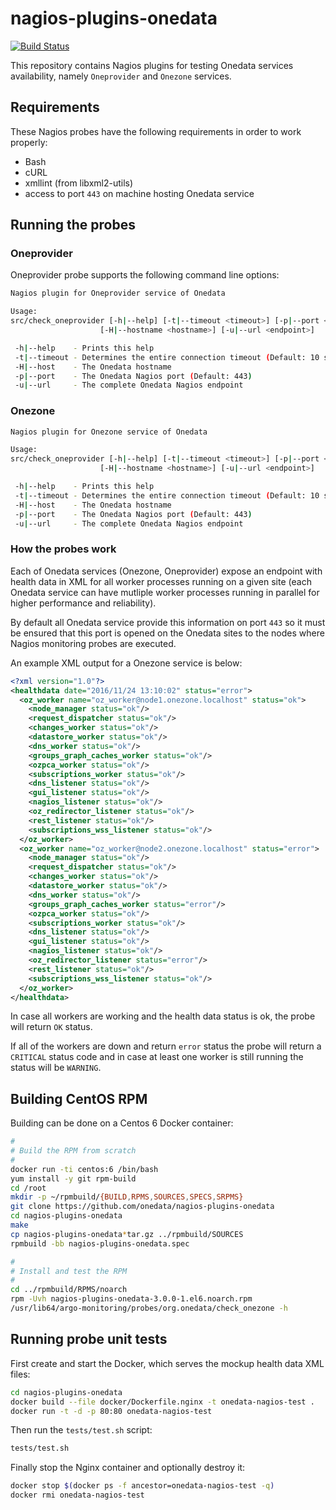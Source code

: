 # nagios-plugins-onedata

[![Build Status](https://api.travis-ci.org/onedata/nagios-plugins-onedata.svg?branch=master)](https://travis-ci.org/onedata/nagios-plugins-onedata)

This repository contains Nagios plugins for testing Onedata services availability,
namely `Oneprovider` and `Onezone` services.

## Requirements

These Nagios probes have the following requirements in order to work properly:

- Bash
- cURL
- xmllint (from libxml2-utils)
- access to port `443` on machine hosting Onedata service

## Running the probes

### Oneprovider

Oneprovider probe supports the following command line options:

```bash
Nagios plugin for Oneprovider service of Onedata

Usage:
src/check_oneprovider [-h|--help] [-t|--timeout <timeout>] [-p|--port <port>]
                    [-H|--hostname <hostname>] [-u|--url <endpoint>]

 -h|--help    - Prints this help
 -t|--timeout - Determines the entire connection timeout (Default: 10 seconds)
 -H|--host    - The Onedata hostname
 -p|--port    - The Onedata Nagios port (Default: 443)
 -u|--url     - The complete Onedata Nagios endpoint
```

### Onezone

```bash
Nagios plugin for Onezone service of Onedata

Usage:
src/check_oneprovider [-h|--help] [-t|--timeout <timeout>] [-p|--port <port>]
                    [-H|--hostname <hostname>] [-u|--url <endpoint>]

 -h|--help    - Prints this help
 -t|--timeout - Determines the entire connection timeout (Default: 10 seconds)
 -H|--host    - The Onedata hostname
 -p|--port    - The Onedata Nagios port (Default: 443)
 -u|--url     - The complete Onedata Nagios endpoint
```

### How the probes work

Each of Onedata services (Onezone, Oneprovider) expose an endpoint with health data in
XML for all worker processes running on a given site (each Onedata service can have
mutliple worker processes running in parallel for higher performance and reliability).

By default all Onedata service provide this information on port `443` so it must be ensured that this port is opened on the Onedata sites to the nodes where Nagios monitoring probes are executed.

An example XML output for a Onezone service is below:

```xml
<?xml version="1.0"?>
<healthdata date="2016/11/24 13:10:02" status="error">
  <oz_worker name="oz_worker@node1.onezone.localhost" status="ok">
    <node_manager status="ok"/>
    <request_dispatcher status="ok"/>
    <changes_worker status="ok"/>
    <datastore_worker status="ok"/>
    <dns_worker status="ok"/>
    <groups_graph_caches_worker status="ok"/>
    <ozpca_worker status="ok"/>
    <subscriptions_worker status="ok"/>
    <dns_listener status="ok"/>
    <gui_listener status="ok"/>
    <nagios_listener status="ok"/>
    <oz_redirector_listener status="ok"/>
    <rest_listener status="ok"/>
    <subscriptions_wss_listener status="ok"/>
  </oz_worker>
  <oz_worker name="oz_worker@node2.onezone.localhost" status="error">
    <node_manager status="ok"/>
    <request_dispatcher status="ok"/>
    <changes_worker status="ok"/>
    <datastore_worker status="ok"/>
    <dns_worker status="ok"/>
    <groups_graph_caches_worker status="error"/>
    <ozpca_worker status="ok"/>
    <subscriptions_worker status="ok"/>
    <dns_listener status="ok"/>
    <gui_listener status="ok"/>
    <nagios_listener status="ok"/>
    <oz_redirector_listener status="error"/>
    <rest_listener status="ok"/>
    <subscriptions_wss_listener status="ok"/>
  </oz_worker>
</healthdata>
```

In case all workers are working and the health data status is ok, the probe will return `OK` status.

If all of the workers are down and return `error` status the probe will return a `CRITICAL` status code and in case at least one worker is still running the status will be `WARNING`.

## Building CentOS RPM

Building can be done on a Centos 6 Docker container:

```bash
#
# Build the RPM from scratch
#
docker run -ti centos:6 /bin/bash
yum install -y git rpm-build
cd /root
mkdir -p ~/rpmbuild/{BUILD,RPMS,SOURCES,SPECS,SRPMS}
git clone https://github.com/onedata/nagios-plugins-onedata
cd nagios-plugins-onedata
make
cp nagios-plugins-onedata*tar.gz ../rpmbuild/SOURCES
rpmbuild -bb nagios-plugins-onedata.spec

#
# Install and test the RPM
#
cd ../rpmbuild/RPMS/noarch
rpm -Uvh nagios-plugins-onedata-3.0.0-1.el6.noarch.rpm
/usr/lib64/argo-monitoring/probes/org.onedata/check_onezone -h
```

## Running probe unit tests

First create and start the Docker, which serves the mockup health data XML files:

```bash
cd nagios-plugins-onedata
docker build --file docker/Dockerfile.nginx -t onedata-nagios-test .
docker run -t -d -p 80:80 onedata-nagios-test
```

Then run the `tests/test.sh` script:

```bash
tests/test.sh
```

Finally stop the Nginx container and optionally destroy it:

```bash
docker stop $(docker ps -f ancestor=onedata-nagios-test -q)
docker rmi onedata-nagios-test
```
